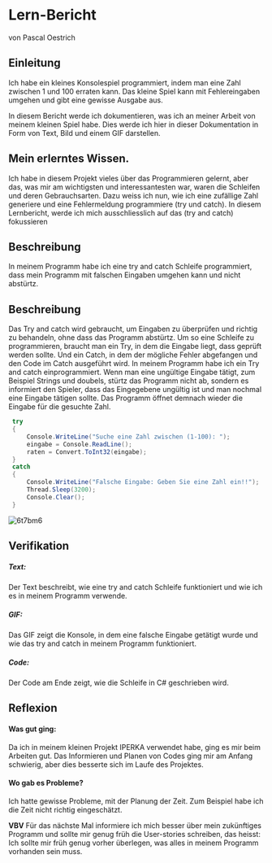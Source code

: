 # Lern-Bericht
von Pascal Oestrich

## Einleitung
Ich habe ein kleines Konsolespiel programmiert, indem man eine Zahl zwischen 1 und 100 erraten kann. Das kleine Spiel kann mit Fehlereingaben umgehen und gibt eine gewisse Ausgabe aus.

In diesem Bericht werde ich dokumentieren, was ich an meiner Arbeit von meinem kleinen Spiel habe. Dies werde ich hier in dieser Dokumentation in Form von Text, Bild und einem GIF darstellen.

## Mein erlerntes Wissen.
Ich habe in diesem Projekt vieles über das Programmieren gelernt, aber das, was mir am wichtigsten und interessantesten war, waren die Schleifen und deren Gebrauchsarten. Dazu weiss ich nun, wie ich eine zufällige Zahl generiere und eine Fehlermeldung programmiere (try und catch).
In diesem Lernbericht, werde ich mich ausschliesslich auf das (try and catch) fokussieren
## Beschreibung

In meinem Programm habe ich eine try and catch Schleife programmiert, dass mein Programm mit falschen Eingaben umgehen kann und nicht abstürtz.

## Beschreibung

Das Try and catch wird gebraucht, um Eingaben zu überprüfen und richtig zu behandeln, ohne dass das Programm abstürtz.
Um so eine Schleife zu programmieren, braucht man ein Try, in dem die Eingabe liegt, dass geprüft werden sollte. Und ein Catch, in dem der mögliche Fehler abgefangen  und den Code im Catch ausgeführt wird.
In meinem Programm habe ich ein Try and catch einprogrammiert. Wenn man eine ungültige Eingabe tätigt, zum Beispiel Strings und doubels, stürtz das Programm nicht ab, sondern es informiert den Spieler, dass das Eingegebene ungültig ist und man nochmal eine Eingabe tätigen sollte. Das Programm öffnet demnach wieder die Eingabe für die gesuchte Zahl.

```csharp
 try
 {
     Console.WriteLine("Suche eine Zahl zwischen (1-100): ");
     eingabe = Console.ReadLine();
     raten = Convert.ToInt32(eingabe);
 }
 catch
 {
     Console.WriteLine("Falsche Eingabe: Geben Sie eine Zahl ein!!");
     Thread.Sleep(3200);
     Console.Clear();
 }

```


![6t7bm6](https://user-images.githubusercontent.com/110892258/189845833-b8f3485c-4108-4a58-b0d4-225a9332efa2.gif)


## Verifikation

##### Text:
Der Text beschreibt, wie eine try and catch Schleife funktioniert und wie ich es in meinem Programm verwende.
##### GIF:
Das GIF zeigt die Konsole, in dem eine falsche Eingabe getätigt wurde und wie das try and catch in meinem Programm funktioniert.
##### Code:
Der Code am Ende zeigt, wie die Schleife in C# geschrieben wird.

## Reflexion

#### Was gut ging:

Da ich in meinem kleinen Projekt IPERKA verwendet habe, ging es mir beim Arbeiten gut.
Das Informieren und Planen von Codes ging mir am Anfang schwierig, aber dies besserte sich im Laufe des Projektes.
#### Wo gab es Probleme?
Ich hatte gewisse Probleme, mit der Planung der Zeit. Zum Beispiel habe ich die Zeit nicht richtig eingeschätzt.

**VBV** Für das nächste Mal informiere ich mich besser über mein zukünftiges Programm und sollte mir genug früh die User-stories schreiben, das heisst: Ich sollte mir früh genug vorher überlegen, was alles in meinem Programm vorhanden sein muss.

